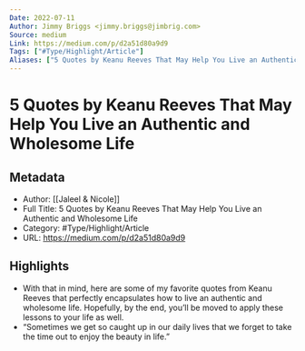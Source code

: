 ```yaml
---
Date: 2022-07-11
Author: Jimmy Briggs <jimmy.briggs@jimbrig.com>
Source: medium
Link: https://medium.com/p/d2a51d80a9d9
Tags: ["#Type/Highlight/Article"]
Aliases: ["5 Quotes by Keanu Reeves That May Help You Live an Authentic and Wholesome Life", "5 Quotes by Keanu Reeves That May Help You Live an Authentic and Wholesome Life"]
---
```

# 5 Quotes by Keanu Reeves That May Help You Live an Authentic and Wholesome Life

## Metadata
- Author: [[Jaleel & Nicole]]
- Full Title: 5 Quotes by Keanu Reeves That May Help You Live an Authentic and Wholesome Life
- Category: #Type/Highlight/Article
- URL: https://medium.com/p/d2a51d80a9d9

## Highlights
- With that in mind, here are some of my favorite quotes from Keanu Reeves that perfectly encapsulates how to live an authentic and wholesome life. Hopefully, by the end, you’ll be moved to apply these lessons to your life as well.
- “Sometimes we get so caught up in our daily lives that we forget to take the time out to enjoy the beauty in life.”

